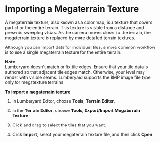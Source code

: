 # Importing a Megaterrain Texture<a name="terrain-import-color-megaterrain"></a>

A megaterrain texture, also known as a color map, is a texture that covers part of or the entire terrain\. This texture is visible from a distance and presents sweeping vistas\. As the camera moves closer to the terrain, the megaterrain texture is replaced by more detailed terrain textures\.

Although you can import data for individual tiles, a more common workflow is to use a single megaterrain texture for the entire terrain\. 

**Note**  
Lumberyard doesn't match or fix tile edges\. Ensure that your tile data is authored so that adjacent tile edges match\. Otherwise, your level may render with visible seams\. Lumberyard supports the BMP image file type only for megatexture terrains\.



**To import a megaterrain texture**

1. In Lumberyard Editor, choose **Tools**, **Terrain Editor**\.

1. In the **Terrain Editor**, choose **Tools**, **Export/Import Megaterrain Texture**\.

1. Click and drag to select the tiles that you want\.

1. Click **Import**, select your megaterrain texture file, and then click **Open**\.